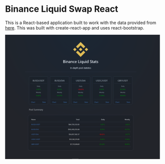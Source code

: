 # Binance Liquid Swap React

This is a React-based application built to work with the data provided from [here](https://github.com/callvm/binance-liquid-swap). This was built with create-react-app and uses react-bootstrap.

![Screenshot](screenshot.PNG)
